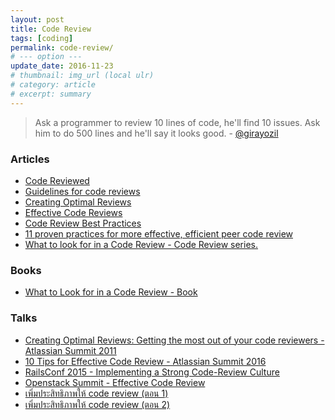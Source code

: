 ```yaml
---
layout: post
title: Code Review
tags: [coding]
permalink: code-review/
# --- option ---
update_date: 2016-11-23
# thumbnail: img_url (local ulr)
# category: article
# excerpt: summary
---
```


> Ask a programmer to review 10 lines of code, he'll find 10 issues. Ask him to do 500 lines and he'll say it looks good. - [@girayozil](https://twitter.com/girayozil/status/306836785739210752)

<!-- more -->

### Articles

* [Code Reviewed](https://github.com/thoughtbot/guides/tree/master/code-review)
* [Guidelines for code reviews](https://github.com/lyst/MakingLyst/tree/master/code-reviews)
* [Creating Optimal Reviews](http://blogs.atlassian.com/2011/07/creating_optimal_reviews/)
* [Effective Code Reviews](http://codeahoy.com/2016/04/03/effective-code-reviews/)
* [Code Review Best Practices](https://www.kevinlondon.com/2015/05/05/code-review-best-practices.html)
* [11 proven practices for more effective, efficient peer code review](http://www.ibm.com/developerworks/rational/library/11-proven-practices-for-peer-review/)
* [What to look for in a Code Review - Code Review series.](https://blog.jetbrains.com/upsource/2015/07/23/what-to-look-for-in-a-code-review/)

### Books

* [What to Look for in a Code Review - Book](https://leanpub.com/whattolookforinacodereview)

### Talks

* [Creating Optimal Reviews: Getting the most out of your code reviewers - Atlassian Summit 2011](https://www.youtube.com/watch?v=7EKvGC7y6vo)
* [10 Tips for Effective Code Review - Atlassian Summit 2016](https://www.youtube.com/watch?v=fatTnX8_ZRk)
* [RailsConf 2015 - Implementing a Strong Code-Review Culture](https://www.youtube.com/watch?v=PJjmw9TRB7s)
* [Openstack Summit - Effective Code Review](https://www.youtube.com/watch?v=npIk9Zi4lnQ)
* [เพิ่มประสิทธิภาพให้ code review (ตอน
  1)](https://medium.com/@lusiaskolonie/เพิ่มประสิทธิภาพให้-code-review-ตอน-1-82f8f0a19e74)
* [เพิ่มประสิทธิภาพให้ code review (ตอน 2)](https://medium.com/@lusiaskolonie/เพิ่มประสิทธิภาพให้-code-review-ตอน-2-7a1452c66ac2)
